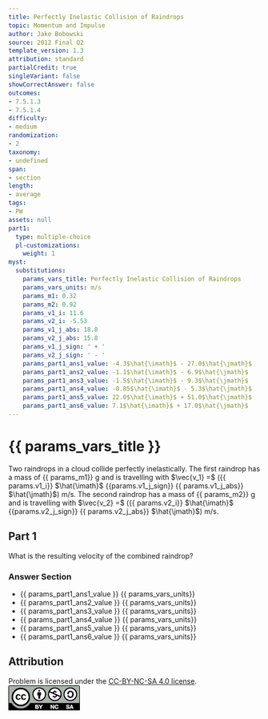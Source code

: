 ```yaml
---
title: Perfectly Inelastic Collision of Raindrops
topic: Momentum and Impulse
author: Jake Bobowski
source: 2012 Final Q2
template_version: 1.3
attribution: standard
partialCredit: true
singleVariant: false
showCorrectAnswer: false
outcomes:
- 7.5.1.3
- 7.5.1.4
difficulty:
- medium
randomization:
- 2
taxonomy:
- undefined
span:
- section
length:
- average
tags:
- PW
assets: null
part1:
  type: multiple-choice
  pl-customizations:
    weight: 1
myst:
  substitutions:
    params_vars_title: Perfectly Inelastic Collision of Raindrops
    params_vars_units: m/s
    params_m1: 0.32
    params_m2: 0.92
    params_v1_i: 11.6
    params_v2_i: -5.53
    params_v1_j_abs: 18.8
    params_v2_j_abs: 15.8
    params_v1_j_sign: ' + '
    params_v2_j_sign: ' - '
    params_part1_ans1_value: -4.3$\hat{\imath}$ - 27.0$\hat{\jmath}$
    params_part1_ans2_value: -1.1$\hat{\imath}$ - 6.9$\hat{\jmath}$
    params_part1_ans3_value: -1.5$\hat{\imath}$ - 9.3$\hat{\jmath}$
    params_part1_ans4_value: -0.85$\hat{\imath}$ - 5.3$\hat{\jmath}$
    params_part1_ans5_value: 22.0$\hat{\imath}$ + 51.0$\hat{\jmath}$
    params_part1_ans6_value: 7.1$\hat{\imath}$ + 17.0$\hat{\jmath}$
---
```

# {{ params_vars_title }}
Two raindrops in a cloud collide perfectly inelastically. The first raindrop has a mass of {{ params_m1}} g and is travelling with $\vec{v_1} =$ ({{ params.v1_i}} $\hat{\imath}$ {{params.v1_j_sign}} {{ params.v1_j_abs}} $\hat{\jmath}$) m/s.
The second raindrop has a mass of {{ params_m2}} g and is travelling with $\vec{v_2} =$ ({{ params.v2_i}} $\hat{\imath}$ {{params.v2_j_sign}} {{ params.v2_j_abs}} $\hat{\jmath}$) m/s.

## Part 1

What is the resulting velocity of the combined raindrop?

### Answer Section

- {{ params_part1_ans1_value }} {{ params_vars_units}}
- {{ params_part1_ans2_value }} {{ params_vars_units}}
- {{ params_part1_ans3_value }} {{ params_vars_units}}
- {{ params_part1_ans4_value }} {{ params_vars_units}}
- {{ params_part1_ans5_value }} {{ params_vars_units}}
- {{ params_part1_ans6_value }} {{ params_vars_units}}

## Attribution

Problem is licensed under the [CC-BY-NC-SA 4.0 license](https://creativecommons.org/licenses/by-nc-sa/4.0/).<br> ![The Creative Commons 4.0 license requiring attribution-BY, non-commercial-NC, and share-alike-SA license.](https://raw.githubusercontent.com/firasm/bits/master/by-nc-sa.png)